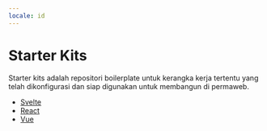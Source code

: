 ```yaml
---
locale: id
---
```


# Starter Kits

Starter kits adalah repositori boilerplate untuk kerangka kerja tertentu yang telah dikonfigurasi dan siap digunakan untuk membangun di permaweb.

- [Svelte](./svelte/index.md)
- [React](./react/index.md)
- [Vue](./vue/index.md)
